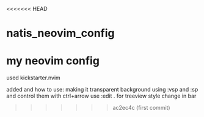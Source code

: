 <<<<<<< HEAD
# natis_neovim_config
my neovim config
=======
used kickstarter.nvim

added and how to use:
    making it transparent background
    using :vsp and :sp and control them with ctrl+arrow
    use :edit . for treeview
    style change in bar 
>>>>>>> ac2ec4c (first commit)
